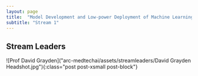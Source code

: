 ```yaml
---
layout: page
title:  "Model Development and Low-power Deployment of Machine Learning for Epileptic Seizure Prediction"
subtitle: "Stream 1"
---
```








<h2>Stream Leaders</h2>
![Prof David Grayden]("arc-medtechai/assets/streamleaders/David Grayden Headshot.jpg"){:class="post post-xsmall post-block"}

